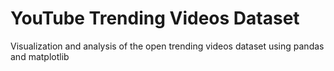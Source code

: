 # YouTube Trending Videos Dataset
Visualization and analysis of the open trending videos dataset using pandas and matplotlib
